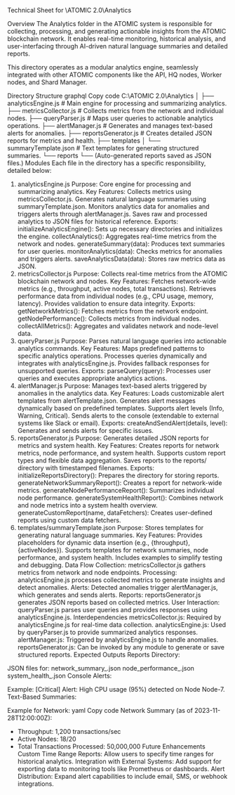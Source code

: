 Technical Sheet for \ATOMIC 2.0\Analytics

Overview
The Analytics folder in the ATOMIC system is responsible for collecting, processing, and generating actionable insights from the ATOMIC blockchain network. It enables real-time monitoring, historical analysis, and user-interfacing through AI-driven natural language summaries and detailed reports.

This directory operates as a modular analytics engine, seamlessly integrated with other ATOMIC components like the API, HQ nodes, Worker nodes, and Shard Manager.

Directory Structure
graphql
Copy code
C:\ATOMIC 2.0\Analytics
│
├── analyticsEngine.js          # Main engine for processing and summarizing analytics.
├── metricsCollector.js         # Collects metrics from the network and individual nodes.
├── queryParser.js              # Maps user queries to actionable analytics operations.
├── alertManager.js             # Generates and manages text-based alerts for anomalies.
├── reportsGenerator.js         # Creates detailed JSON reports for metrics and health.
├── templates
│   └── summaryTemplate.json    # Text templates for generating structured summaries.
└── reports
    └── (Auto-generated reports saved as JSON files.)
Modules
Each file in the directory has a specific responsibility, detailed below:

1. analyticsEngine.js
Purpose: Core engine for processing and summarizing analytics.
Key Features:
Collects metrics using metricsCollector.js.
Generates natural language summaries using summaryTemplate.json.
Monitors analytics data for anomalies and triggers alerts through alertManager.js.
Saves raw and processed analytics to JSON files for historical reference.
Exports:
initializeAnalyticsEngine(): Sets up necessary directories and initializes the engine.
collectAnalytics(): Aggregates real-time metrics from the network and nodes.
generateSummary(data): Produces text summaries for user queries.
monitorAnalytics(data): Checks metrics for anomalies and triggers alerts.
saveAnalyticsData(data): Stores raw metrics data as JSON.
2. metricsCollector.js
Purpose: Collects real-time metrics from the ATOMIC blockchain network and nodes.
Key Features:
Fetches network-wide metrics (e.g., throughput, active nodes, total transactions).
Retrieves performance data from individual nodes (e.g., CPU usage, memory, latency).
Provides validation to ensure data integrity.
Exports:
getNetworkMetrics(): Fetches metrics from the network endpoint.
getNodePerformance(): Collects metrics from individual nodes.
collectAllMetrics(): Aggregates and validates network and node-level data.
3. queryParser.js
Purpose: Parses natural language queries into actionable analytics commands.
Key Features:
Maps predefined patterns to specific analytics operations.
Processes queries dynamically and integrates with analyticsEngine.js.
Provides fallback responses for unsupported queries.
Exports:
parseQuery(query): Processes user queries and executes appropriate analytics actions.
4. alertManager.js
Purpose: Manages text-based alerts triggered by anomalies in the analytics data.
Key Features:
Loads customizable alert templates from alertTemplate.json.
Generates alert messages dynamically based on predefined templates.
Supports alert levels (Info, Warning, Critical).
Sends alerts to the console (extendable to external systems like Slack or email).
Exports:
createAndSendAlert(details, level): Generates and sends alerts for specific issues.
5. reportsGenerator.js
Purpose: Generates detailed JSON reports for metrics and system health.
Key Features:
Creates reports for network metrics, node performance, and system health.
Supports custom report types and flexible data aggregation.
Saves reports to the reports/ directory with timestamped filenames.
Exports:
initializeReportsDirectory(): Prepares the directory for storing reports.
generateNetworkSummaryReport(): Creates a report for network-wide metrics.
generateNodePerformanceReport(): Summarizes individual node performance.
generateSystemHealthReport(): Combines network and node metrics into a system health overview.
generateCustomReport(name, dataFetchers): Creates user-defined reports using custom data fetchers.
6. templates/summaryTemplate.json
Purpose: Stores templates for generating natural language summaries.
Key Features:
Provides placeholders for dynamic data insertion (e.g., {throughput}, {activeNodes}).
Supports templates for network summaries, node performance, and system health.
Includes examples to simplify testing and debugging.
Data Flow
Collection:
metricsCollector.js gathers metrics from network and node endpoints.
Processing:
analyticsEngine.js processes collected metrics to generate insights and detect anomalies.
Alerts:
Detected anomalies trigger alertManager.js, which generates and sends alerts.
Reports:
reportsGenerator.js generates JSON reports based on collected metrics.
User Interaction:
queryParser.js parses user queries and provides responses using analyticsEngine.js.
Interdependencies
metricsCollector.js:
Required by analyticsEngine.js for real-time data collection.
analyticsEngine.js:
Used by queryParser.js to provide summarized analytics responses.
alertManager.js:
Triggered by analyticsEngine.js to handle anomalies.
reportsGenerator.js:
Can be invoked by any module to generate or save structured reports.
Expected Outputs
Reports Directory:

JSON files for:
network_summary_<timestamp>.json
node_performance_<timestamp>.json
system_health_<timestamp>.json
Console Alerts:

Example: [Critical] Alert: High CPU usage (95%) detected on Node Node-7.
Text-Based Summaries:

Example for Network:
yaml
Copy code
Network Summary (as of 2023-11-28T12:00:00Z):
- Throughput: 1,200 transactions/sec
- Active Nodes: 18/20
- Total Transactions Processed: 50,000,000
Future Enhancements
Custom Time Range Reports:
Allow users to specify time ranges for historical analytics.
Integration with External Systems:
Add support for exporting data to monitoring tools like Prometheus or dashboards.
Alert Distribution:
Expand alert capabilities to include email, SMS, or webhook integrations.






